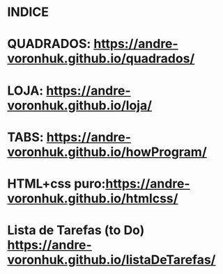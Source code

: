 # INDICE

# QUADRADOS:  https://andre-voronhuk.github.io/quadrados/

# LOJA: https://andre-voronhuk.github.io/loja/

# TABS: https://andre-voronhuk.github.io/howProgram/

# HTML+css puro:https://andre-voronhuk.github.io/htmlcss/

# Lista de Tarefas (to Do) https://andre-voronhuk.github.io/listaDeTarefas/
